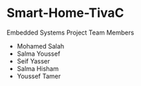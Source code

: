# Smart-Home-TivaC
 Embedded Systems Project 
 Team Members 
- Mohamed Salah
- Salma Youssef
- Seif Yasser
- Salma Hisham
- Youssef Tamer
